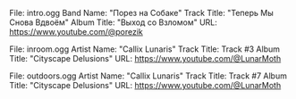 File: intro.ogg
Band Name: "Порез на Собаке"
Track Title: "Теперь Мы Снова Вдвоём"
Album Title: "Выход со Взломом"
URL: https://www.youtube.com/@porezik

File: inroom.ogg
Artist Name: "Callix Lunaris"
Track Title: Track #3
Album Title: "Cityscape Delusions"
URL: https://www.youtube.com/@LunarMoth

File: outdoors.ogg
Artist Name: "Callix Lunaris"
Track Title: Track #7
Album Title: "Cityscape Delusions"
URL: https://www.youtube.com/@LunarMoth
